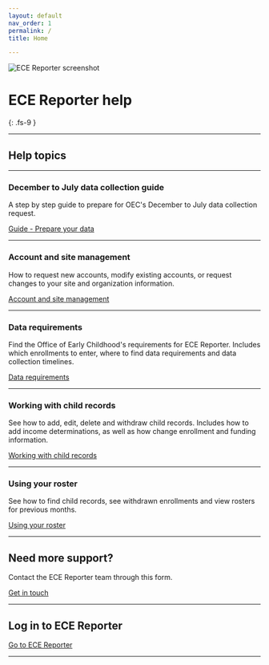 ```yaml
---
layout: default
nav_order: 1
permalink: /
title: Home

---
```


![ECE Reporter screenshot](../assets/images/ece-reporter.png "ECE Reporter screenshot")

# ECE Reporter help
{: .fs-9 }

---

## Help topics


---

### December to July data collection guide
A step by step guide to prepare for OEC's December to July data collection request.

[Guide - Prepare your data](/prepare-your-data/)

---

### Account and site management
How to request new accounts, modify existing accounts, or request changes to your site and organization information.

[Account and site management](/accounts/)

---

### Data requirements
Find the Office of Early Childhood's requirements for ECE Reporter. Includes which enrollments to enter, where to find data requirements and data collection timelines.

[Data requirements](/data-requirements/)

---

### Working with child records
See how to add, edit, delete and withdraw child records. Includes how to add income determinations, as well as how change enrollment and funding information.

[Working with child records](/child-records/)

---

### Using your roster
See how to find child records, see withdrawn enrollments and view rosters for previous months. 

[Using your roster](/roster/)

---

## Need more support?
Contact the ECE Reporter team through this form. 

[Get in touch](https://ece-reporter.ctoec.org/)

---

## Log in to ECE Reporter
[Go to ECE Reporter](https://ece-reporter.ctoec.org/)

---

